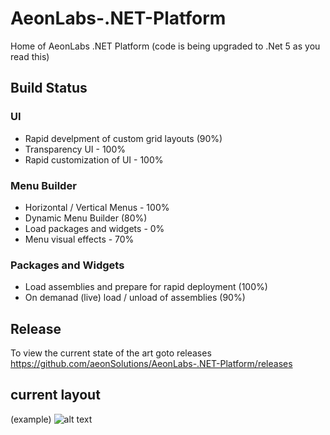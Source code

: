 # AeonLabs-.NET-Platform
Home of AeonLabs .NET Platform
(code is being upgraded to .Net 5 as you read this)

## Build Status

### UI
- Rapid develpment of custom grid layouts (90%)
- Transparency UI - 100%
- Rapid customization of UI - 100%

### Menu Builder
- Horizontal / Vertical Menus - 100% 
- Dynamic Menu Builder (80%)
- Load packages and widgets - 0%
- Menu visual effects - 70%

### Packages and Widgets
- Load assemblies and prepare for rapid deployment (100%)
- On demanad (live) load / unload of assemblies (90%)

## Release
To view the current state of the art goto releases
https://github.com/aeonSolutions/AeonLabs-.NET-Platform/releases

## current layout
(example)
![alt text](http://www.aeonlabs.solutions/images/github/layout3.jpg)
